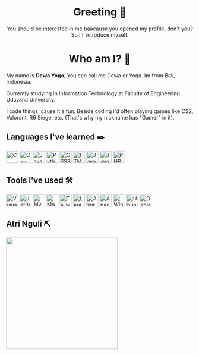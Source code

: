 <h1 align="center">Greeting 👋</h1>

<p align="center">You should be interested in me baacause you opened my profile, don't you? So I'll introduce myself.</p>

<h1 align="center">Who am I? 🤨</h1>
<p>My name is <b>Dewa Yoga</b>, You can call me Dewa or Yoga. Im from Bali, Indonesia.</p>

<p>Currently studying in Information Technology at Faculty of Engineering Udayana University.</p>
<p>I code things 'cause it's fun. Beside coding i'd often playing games like CS2, Valorant, R6 Siege, etc. (That's why my nickname has "Gamer" in it).</p>

<h2>Languages I've learned ✒️</h2>
<div>
  <a href="https://en.wikipedia.org/wiki/C_(programming_language)"><img src="https://cdn.jsdelivr.net/gh/devicons/devicon@latest/icons/c/c-original.svg" alt="C" height="32px"></a>
  <a href="https://en.wikipedia.org/wiki/C%2B%2B"><img src="https://cdn.jsdelivr.net/gh/devicons/devicon@latest/icons/cplusplus/cplusplus-original.svg" alt="C++" height="32px"></a>
  <a href="https://www.java.com/en/"><img src="https://cdn.jsdelivr.net/gh/devicons/devicon@latest/icons/java/java-original.svg" alt="Java" height="32px"></a>
  <a href="https://www.python.org/"><img src="https://cdn.jsdelivr.net/gh/devicons/devicon@latest/icons/python/python-original.svg" alt="Python" height="32px"></a>
  <a href="https://en.wikipedia.org/wiki/CSS"><img src="https://cdn.jsdelivr.net/gh/devicons/devicon@latest/icons/css3/css3-original.svg" alt="CSS3" height="32px"></a>
  <a href="https://en.wikipedia.org/wiki/HTML"><img src="https://cdn.jsdelivr.net/gh/devicons/devicon@latest/icons/html5/html5-original.svg" alt="HTML5" height="32px"></a>
  <a href="https://en.wikipedia.org/wiki/JavaScript"><img src="https://cdn.jsdelivr.net/gh/devicons/devicon@latest/icons/javascript/javascript-original.svg" alt="JavaScript" height="32px"></a>
  <a href="https://www.typescriptlang.org"><img src="https://cdn.jsdelivr.net/gh/devicons/devicon@latest/icons/typescript/typescript-original.svg" alt="JavaScript" height="32px"></a>
  <a href="https://www.php.net/"><img src="https://cdn.jsdelivr.net/gh/devicons/devicon@latest/icons/php/php-original.svg" alt="PHP" height="32px"></a>
</div>

<h2>Tools i've used 🛠️</h2>

<div>
  <a href="https://code.visualstudio.com/"><img src="https://cdn.jsdelivr.net/gh/devicons/devicon@latest/icons/vscode/vscode-original.svg" alt="Visual Studio Code" height="32px"></a>
  <a href="https://www.jetbrains.com/"><img src="https://cdn.jsdelivr.net/gh/devicons/devicon@latest/icons/jetbrains/jetbrains-original.svg" alt="JetBrains" height="32px"></a>
  <a href="https://www.mysql.com/"><img src="https://cdn.jsdelivr.net/gh/devicons/devicon@latest/icons/mysql/mysql-original.svg" alt="MySQL" height="32px"></a>
  <a href="https://www.mongodb.com/"><img src="https://cdn.jsdelivr.net/gh/devicons/devicon@latest/icons/mongodb/mongodb-original.svg" alt="MongoDB" height="32px"></a>
  <a href="https://tailwindcss.com/"><img src="https://cdn.jsdelivr.net/gh/devicons/devicon@latest/icons/tailwindcss/tailwindcss-original.svg" alt="Tailwind CSS" height="32px"></a>
  <a href="https://laravel.com/"><img src="https://cdn.jsdelivr.net/gh/devicons/devicon@latest/icons/laravel/laravel-original.svg" alt="Laravel" height="32px"></a>
  <a href="https://azure.microsoft.com/"><img src="https://cdn.jsdelivr.net/gh/devicons/devicon@latest/icons/azure/azure-original.svg" alt="Azure" height="32px"></a>
  <a href="https://httpd.apache.org/"><img src="https://cdn.jsdelivr.net/gh/devicons/devicon@latest/icons/apache/apache-original.svg" alt="Apache" height="32px"></a>
  <a href="https://www.microsoft.com/en-us/windows"><img src="https://cdn.jsdelivr.net/gh/devicons/devicon@latest/icons/windows11/windows11-original.svg" alt="Windows" height="32px"></a>
  <a href="https://ubuntu.com/"><img src="https://cdn.jsdelivr.net/gh/devicons/devicon@latest/icons/ubuntu/ubuntu-original.svg" alt="Ubuntu" height="32px"></a>
  <a href="https://www.debian.org/"><img src="https://cdn.jsdelivr.net/gh/devicons/devicon@latest/icons/debian/debian-original.svg" alt="Debian" height="32px"></a>
</div>
<h2>Atri Nguli ⛏️</h2>
<img src="atri.gif" height="300">




<!--
**DewaYoGamer/DewaYoGamer** is a ✨ _special_ ✨ repository because its `README.md` (this file) appears on your GitHub profile.

Here are some ideas to get you started:

- 🔭 I’m currently working on ...
- 🌱 I’m currently learning ...
- 👯 I’m looking to collaborate on ...
- 🤔 I’m looking for help with ...
- 💬 Ask me about ...
- 📫 How to reach me: ...
- 😄 Pronouns: ...
- ⚡ Fun fact: ...
-->
